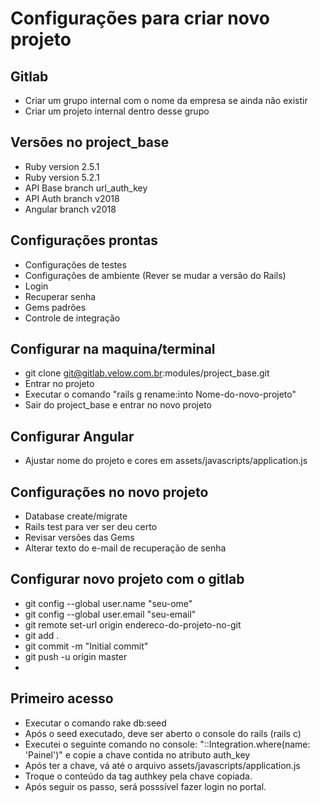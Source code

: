 # Configurações para criar novo projeto
## Gitlab
* Criar um grupo internal com o nome da empresa se ainda não existir
* Criar um projeto internal dentro desse grupo

## Versões no project_base
* Ruby version 2.5.1
* Ruby version 5.2.1
* API Base branch url_auth_key
* API Auth branch v2018
* Angular branch v2018

## Configurações prontas
* Configurações de testes
* Configurações de ambiente (Rever se mudar a versão do Rails)
* Login
* Recuperar senha
* Gems padrões
* Controle de integração

## Configurar na maquina/terminal
* git clone git@gitlab.velow.com.br:modules/project_base.git
* Entrar no projeto
* Executar o comando "rails g rename:into Nome-do-novo-projeto"
* Sair do project_base e entrar no novo projeto

## Configurar Angular
* Ajustar nome do projeto e cores em assets/javascripts/application.js

## Configurações no novo projeto
* Database create/migrate
* Rails test para ver ser deu certo
* Revisar versões das Gems
* Alterar texto do e-mail de recuperação de senha

## Configurar novo projeto com o gitlab
* git config --global user.name "seu-ome"
* git config --global user.email "seu-email"
* git remote set-url origin endereco-do-projeto-no-git
* git add .
* git commit -m "Initial commit"
* git push -u origin master
* 

## Primeiro acesso
* Executar o comando rake db:seed
* Após o seed executado, deve ser aberto o console do rails (rails c)
* Executei o seguinte comando no console: "::Integration.where(name: 'Painel')" e copie a chave contida no atributo auth_key
* Após ter a chave, vá até o arquivo assets/javascripts/application.js
* Troque o conteúdo da tag authkey pela chave copiada.
* Após seguir os passo, será posssível fazer login no portal.

